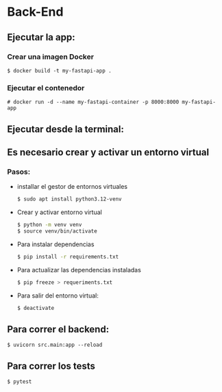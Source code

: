# Back-End

## Ejecutar la app:

### Crear una imagen Docker
    
    $ docker build -t my-fastapi-app .
    


### Ejecutar el contenedor
    
    # docker run -d --name my-fastapi-container -p 8000:8000 my-fastapi-app
    


## Ejecutar desde la terminal:

## Es necesario crear y activar un entorno virtual

### Pasos:

- installar el gestor de entornos virtuales
   ```bash
   $ sudo apt install python3.12-venv

- Crear y activar entorno virtual

    ```bash
    $ python -m venv venv
    $ source venv/bin/activate
    ```

- Para instalar dependencias

    ```bash
    $ pip install -r requirements.txt
    ```

- Para actualizar las dependencias instaladas
    
    ```bash
    $ pip freeze > requeriments.txt
    ```

- Para salir del entorno virtual:
    ```bash
    $ deactivate
    ```
## Para correr el backend:
    
    $ uvicorn src.main:app --reload


## Para correr los tests
    $ pytest